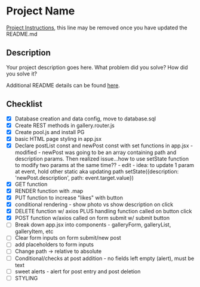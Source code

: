 # Project Name

[Project Instructions](./INSTRUCTIONS.md), this line may be removed once you have updated the README.md

## Description

Your project description goes here. What problem did you solve? How did you solve it?

Additional README details can be found [here](https://github.com/PrimeAcademy/readme-template/blob/master/README.md).

## Checklist
- [x] Database creation and data config, move to database.sql
- [x] Create REST methods in gallery.router.js
- [x] Create pool.js and install PG
- [x] basic HTML page styling in app.jsx
- [x] Declare postList const and newPost const with set functions in app.jsx -      modified - newPost was going to be an array containing path and description params. Then realized issue...how to use setState function to modify two params at the same time?? - edit - idea: to update 1 param at event, hold other static aka updating path setState({description: 'newPost.description', path: event.target.value})
- [x] GET function
- [x] RENDER function with .map
- [x] PUT function to increase "likes" with button
- [x] conditional rendering - show photo vs show description on click
- [x] DELETE function w/ axios PLUS handling function called on button click
- [x] POST function w/axios called on form submit w/ submit button
- [ ] Break down app.jsx into components - galleryForm, galleryList, galleryItem, etc
- [ ] Clear form inputs on form submit/new post
- [ ] add placeholders to form inputs
- [ ] Change path -> relative to absolute
- [ ] Conditional/checks at post addition - no fields left empty (alert), must be text
- [ ] sweet alerts - alert for post entry and post deletion
- [ ] STYLING